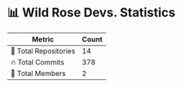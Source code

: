 # 📊 Wild Rose Devs. Statistics

| Metric            | Count |
|------------------|------|
| 📂 Total Repositories | 14 |
| 🔥 Total Commits   | 378 |
| 👥 Total Members   | 2 |

